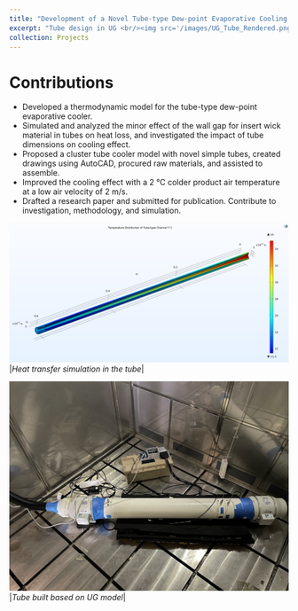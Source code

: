 ```yaml
---
title: "Development of a Novel Tube-type Dew-point Evaporative Cooling Model"
excerpt: "Tube design in UG <br/><img src='/images/UG_Tube_Rendered.png'>"
collection: Projects
---
```

Contributions
======
*	Developed a thermodynamic model for the tube-type dew-point evaporative cooler.
*	Simulated and analyzed the minor effect of the wall gap for insert wick material in tubes on heat loss, and investigated the impact of tube dimensions on cooling effect.
*	Proposed a cluster tube cooler model with novel simple tubes, created drawings using AutoCAD, procured raw materials, and assisted to assemble.
*	Improved the cooling effect with a 2 ℃ colder product air temperature at a low air velocity of 2 m/s.
*	Drafted a research paper and submitted for publication. Contribute to investigation, methodology, and simulation.

![Hardware Platform](/images/UG_Tube.png)
|*Heat transfer simulation in the tube*|

![Hardware Platform](/images/Tube_Real.jpg)
|*Tube built based on UG model*|
